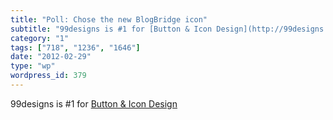 ```yaml
---
title: "Poll: Chose the new BlogBridge icon"
subtitle: "99designs is #1 for [Button & Icon Design](http://99designs.com/buttons-icons)"
category: "1"
tags: ["718", "1236", "1646"]
date: "2012-02-29"
type: "wp"
wordpress_id: 379
---
```

99designs is #1 for [Button & Icon Design](http://99designs.com/buttons-icons)